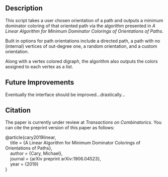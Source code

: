 ## Description

This script takes a user chosen orientation of a path and outputs a minimum dominator coloring of that oriented path via the algorithm presented in *A Linear Algorithm for Minimum Dominator Colorings of Orientations of Paths*.

Built in options for path orientations include a directed path, a path with no (internal) vertices of out-degree one, a random orientation, and a custom orientation.

Along with a vertex colored digraph, the algorithm also outputs the colors assigned to each vertex as a list.

## Future Improvements

Eventually the interface should be improved...drastically...

## Citation

The paper is currently under review at *Transactions on Combinatorics*. You can cite the preprint version of this paper as follows:

@article{cary2019linear,\
&nbsp;&nbsp;&nbsp;&nbsp;title = {A Linear Algorithm for Minimum Dominator Colorings of Orientations of Paths},\
&nbsp;&nbsp;&nbsp;&nbsp;author = {Cary, Michael},\
&nbsp;&nbsp;&nbsp;&nbsp;journal = {arXiv preprint arXiv:1906.04523},\
&nbsp;&nbsp;&nbsp;&nbsp;year = {2019}\
}
